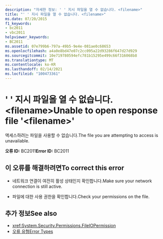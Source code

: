 ```yaml
---
description: "자세한 정보: ' ' 지시 파일을 열 수 없습니다. <filename>"
title: "' ' 지시 파일을 열 수 없습니다. <filename>"
ms.date: 07/20/2015
f1_keywords:
- bc2011
- vbc2011
helpviewer_keywords:
- BC2011
ms.assetid: 07e799b6-797a-49b5-9e4e-081ae0c68653
ms.openlocfilehash: a4a0e8bd47e07c2cc095a22d93286f647d27d929
ms.sourcegitcommit: 10e719780594efc781b15295e499c66f316068b8
ms.translationtype: MT
ms.contentlocale: ko-KR
ms.lasthandoff: 02/14/2021
ms.locfileid: "100473361"
---
```

# <a name="unable-to-open-response-file-filename"></a><span data-ttu-id="261be-103">' ' 지시 파일을 열 수 없습니다. \<filename></span><span class="sxs-lookup"><span data-stu-id="261be-103">Unable to open response file '\<filename>'</span></span>

<span data-ttu-id="261be-104">액세스하려는 파일을 사용할 수 없습니다.</span><span class="sxs-lookup"><span data-stu-id="261be-104">The file you are attempting to access is unavailable.</span></span>  
  
 <span data-ttu-id="261be-105">**오류 ID:** BC2011</span><span class="sxs-lookup"><span data-stu-id="261be-105">**Error ID:** BC2011</span></span>  
  
## <a name="to-correct-this-error"></a><span data-ttu-id="261be-106">이 오류를 해결하려면</span><span class="sxs-lookup"><span data-stu-id="261be-106">To correct this error</span></span>  
  
- <span data-ttu-id="261be-107">네트워크 연결이 여전히 활성 상태인지 확인합니다.</span><span class="sxs-lookup"><span data-stu-id="261be-107">Make sure your network connection is still active.</span></span>  
  
- <span data-ttu-id="261be-108">파일에 대한 사용 권한을 확인합니다.</span><span class="sxs-lookup"><span data-stu-id="261be-108">Check your permissions on the file.</span></span>  
  
## <a name="see-also"></a><span data-ttu-id="261be-109">추가 정보</span><span class="sxs-lookup"><span data-stu-id="261be-109">See also</span></span>

- <xref:System.Security.Permissions.FileIOPermission>
- [<span data-ttu-id="261be-110">오류 유형</span><span class="sxs-lookup"><span data-stu-id="261be-110">Error Types</span></span>](../programming-guide/language-features/error-types.md)
